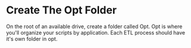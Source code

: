 # Create The Opt Folder

On the root of an available drive, create a folder called Opt. Opt is where you'll organize your scripts by application. Each ETL process should have it's own folder in opt.

